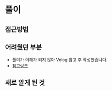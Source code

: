 # 풀이

## 접근방법

## 어려웠던 부분

- 풀이가 이해가 되지 않아 Velog 참고 후 작성했습니다.
- <a href = "https://velog.io/@e7838752/programmers-ranking">참고링크</a>

## 새로 알게 된 것
